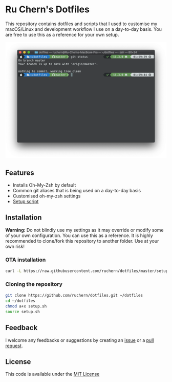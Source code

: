 # Ru Chern's Dotfiles

This repository contains dotfiles and scripts that I used to customise my macOS/Linux and development workflow I use on a day-to-day basis. You are free to use this as a reference for your own setup.

![Terminal](terminal.png)

## Features

- Installs Oh-My-Zsh by default
- Common git aliases that is being used on a day-to-day basis
- Customised oh-my-zsh settings
- [Setup script](setup.sh)

## Installation

**Warning:** Do not blindly use my settings as it may override or modify some of your own configuration. You can use this as a reference. It is highly recommended to clone/fork this repository to another folder. Use at your own risk!

### OTA installation

```zsh
curl -L https://raw.githubusercontent.com/ruchern/dotfiles/master/setup.sh | bash
```

### Cloning the repository

```zsh
git clone https://github.com/ruchern/dotfiles.git ~/dotfiles
cd ~/dotfiles
chmod a+x setup.sh
source setup.sh
```

## Feedback

I welcome any feedbacks or suggestions by creating an [issue](https://github.com/ruchern/dotfiles/issues) or a [pull request](https://github.com/ruchern/dotfiles/pulls).

## License

This code is available under the [MIT License](LICENSE)
